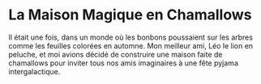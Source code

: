# La Maison Magique en Chamallows

Il était une fois, dans un monde où les bonbons poussaient sur les arbres comme les feuilles colorées en automne. Mon meilleur ami, Léo le lion en peluche, et moi avions décidé de construire une maison faite de chamallows pour inviter tous nos amis imaginaires à une fête pyjama intergalactique.

